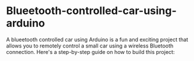 # Blueetooth-controlled-car-using-arduino
A blueetooth controlled car using Arduino is a fun and exciting project that allows you to remotely control a small car using a wireless Bluetooth connection. Here's a step-by-step guide on how to build this project:
